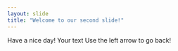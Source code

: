 ```yaml
---
layout: slide
title: "Welcome to our second slide!"
---
```

Have a nice day!
Your text
Use the left arrow to go back!
